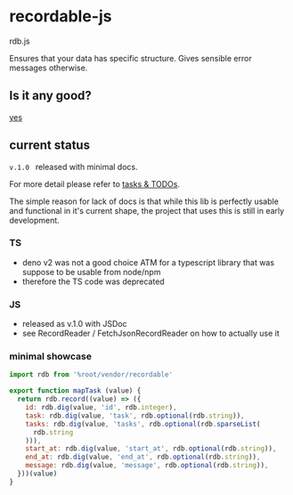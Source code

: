 # recordable-js
rdb.js

Ensures that your data has specific structure. Gives sensible error messages otherwise.

## Is it any good?
[yes](https://news.ycombinator.com/item?id=3067434)

## current status
`v.1.0 ` released with minimal docs.

For more detail please refer to [tasks & TODOs](TASKS.md).

The simple reason for lack of docs is that while this lib is perfectly usable and functional in it's current shape, the project that uses this is still in early development.

### TS
- deno v2 was not a good choice ATM for a typescript library that was suppose to be usable from node/npm
- therefore the TS code was deprecated

### JS
- released as v.1.0 with JSDoc
- see RecordReader / FetchJsonRecordReader on how to actually use it

### minimal showcase
```js
import rdb from '%root/vendor/recordable'

export function mapTask (value) {
  return rdb.record((value) => ({
    id: rdb.dig(value, 'id', rdb.integer),
    task: rdb.dig(value, 'task', rdb.optional(rdb.string)),
    tasks: rdb.dig(value, 'tasks', rdb.optional(rdb.sparseList(
      rdb.string
    ))),
    start_at: rdb.dig(value, 'start_at', rdb.optional(rdb.string)),
    end_at: rdb.dig(value, 'end_at', rdb.optional(rdb.string)),
    message: rdb.dig(value, 'message', rdb.optional(rdb.string)),
  }))(value)
}
```
